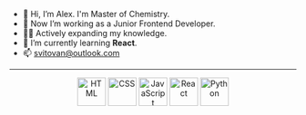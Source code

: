 - 👋 Hi, I’m Alex. I'm Master of Chemistry.
- 👀 Now I’m working as a Junior Frontend Developer.
- 👨‍🎓 Actively expanding my knowledge.
- 🌱 I’m currently learning <b>React</b>.
- 📫 <a href="svitovan@outlook.com">svitovan@outlook.com</a>

 ---
 
<!-- - 💞️ I’m looking to collaborate on ... -->
<!---
Svitovan/Svitovan is a ✨ special ✨ repository because its `README.md` (this file) appears on your GitHub profile.
You can click the Preview link to take a look at your changes.
--->

<div align="center">
<img src="https://cdn.jsdelivr.net/gh/devicons/devicon/icons/html5/html5-original-wordmark.svg" title="HTML" alt="HTML" width="50" height="50"/>          
<img src="https://cdn.jsdelivr.net/gh/devicons/devicon/icons/css3/css3-original-wordmark.svg" title="CSS" alt="CSS" width="50" height="50"/> 
<img src="https://cdn.jsdelivr.net/gh/devicons/devicon/icons/javascript/javascript-original.svg" title="JavaScript" alt="JavaScript" width="50" height="50"/>
<img src="https://cdn.jsdelivr.net/gh/devicons/devicon/icons/react/react-original.svg" title="React" alt="React" width="50" height="50"  />           
<img src="https://cdn.jsdelivr.net/gh/devicons/devicon/icons/python/python-original.svg" title="Python" alt="Python" width="50" height="50"/>
</div>          
